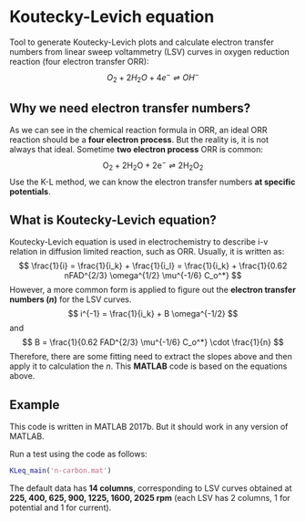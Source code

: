 # Koutecky-Levich equation
Tool to generate Koutecky-Levich plots and calculate electron transfer numbers from linear sweep voltammetry (LSV) curves in oxygen reduction reaction (four electron transfer ORR): 
$$
O_2+2H_2O+4e^- \rightleftharpoons OH^-
$$

## Why we need electron transfer numbers?

As we can see in the chemical reaction formula in ORR, an ideal ORR reaction should be a **four electron process**. But the reality is, it is not always that ideal. Sometime **two electron process** ORR is common: 
$$
\text{O}_2 + 2\text{H}_2 \text{O} + 2\text{e}^- \rightleftharpoons 2\text{H}_2 \text{O}_2
$$
Use the K-L method, we can know the electron transfer numbers **at specific potentials**. 

## What is Koutecky-Levich equation?

Koutecky-Levich equation is used in electrochemistry to describe i-v relation in diffusion limited reaction, such as ORR. Usually, it is written as: 
$$
\frac{1}{i} = \frac{1}{i_k} + \frac{1}{i_l} = \frac{1}{i_k} + \frac{1}{0.62 nFAD^{2/3} \omega^{1/2} \mu^{-1/6} C_o^*}
$$
However, a more common form is applied to figure out the **electron transfer numbers (*n*)** for the LSV curves. 
$$
i^{-1} 
= \frac{1}{i_k} + B \omega^{-1/2}
$$
and
$$
B = \frac{1}{0.62 FAD^{2/3} \mu^{-1/6} C_o^*} \cdot \frac{1}{n}
$$
Therefore, there are some fitting need to extract the slopes above and then apply it to calculation the *n*. This **MATLAB** code is based on the equations above. 

## Example

This code is written in MATLAB 2017b. But it should work in any version of MATLAB. 

Run a test using the code as follows: 

```matlab
KLeq_main('n-carbon.mat')
```

The default data has **14 columns**, corresponding to LSV curves obtained at **225, 400, 625, 900, 1225, 1600, 2025 rpm** (each LSV has 2 columns, 1 for potential and 1 for current).  